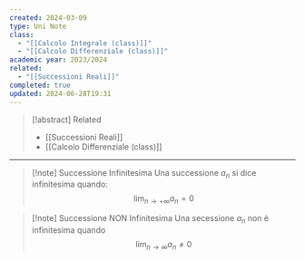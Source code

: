 ```yaml
---
created: 2024-03-09
type: Uni Note
class:
  - "[[Calcolo Integrale (class)]]"
  - "[[Calcolo Differenziale (class)]]"
academic year: 2023/2024
related:
  - "[[Successioni Reali]]"
completed: true
updated: 2024-06-28T19:31
---
```

>[!abstract] Related
>- [[Successioni Reali]]
>- [[Calcolo Differenziale (class)]]

---

>[!note] Successione Infinitesima
>Una successione $a_{ n }$ si dice infinitesima quando:
>$$
>\lim_{ n \to +\infty } a_{ n } = 0
>$$

>[!note] Successione NON Infinitesima 
>Una secessione $a_{ n }$ non è infinitesima quando 
>$$\lim_{ n \to \infty }a_{ n } \not=0$$
